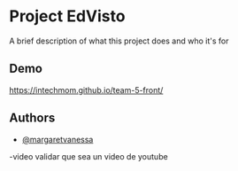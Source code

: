
# Project EdVisto

A brief description of what this project does and who it's for

## Demo

https://intechmom.github.io/team-5-front/


## Authors

- [@margaretvanessa](https://github.com/MargaretVanessa)


-video validar que sea un video de youtube

